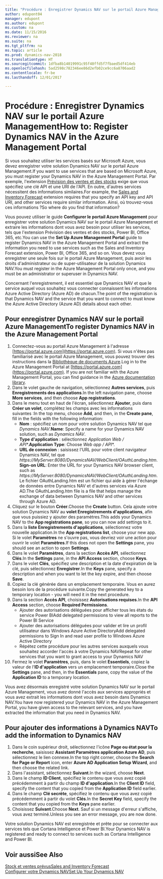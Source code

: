 ```yaml
---
title: "Procédure : Enregistrer Dynamics NAV sur le portail Azure Management"
author: edupont04
manager: edupont
ms.author: edupont
ms.custom: na
ms.date: 11/15/2016
ms.reviewer: na
ms.suite: na
ms.tgt_pltfrm: na
ms.topic: article
ms.prod: dynamics-nav-2018
ms.translationtype: HT
ms.sourcegitcommit: 1dfba8b14019991c95f40ffd5f7fbaed5df414eb
ms.openlocfilehash: 5ad2598c782346ee86d2efb02ce9cc6a8706aad2
ms.contentlocale: fr-be
ms.lasthandoff: 12/01/2017

---
```

# <a name="how-to-register-dynamics-nav-in-the-azure-management-portal"></a><span data-ttu-id="e60df-102">Procédure : Enregistrer Dynamics NAV sur le portail Azure Management</span><span class="sxs-lookup"><span data-stu-id="e60df-102">How to: Register Dynamics NAV in the Azure Management Portal</span></span>
<span data-ttu-id="e60df-103">Si vous souhaitez utiliser les services basés sur Microsoft Azure, vous devez enregistrer votre solution Dynamics NAV sur le portail Azure Management.</span><span class="sxs-lookup"><span data-stu-id="e60df-103">If you want to use services that are based on Microsoft Azure, you must register your Dynamics NAV in the Azure Management Portal.</span></span> <span data-ttu-id="e60df-104">Par exemple, l'extension [Prévision des ventes et des stocks](ui-extensions-sales-forecast.md) exige que vous spécifiez une clé API et une URI de l'API. En outre, d'autres services nécessitent des informations similaires.</span><span class="sxs-lookup"><span data-stu-id="e60df-104">For example, the [Sales and Inventory Forecast](ui-extensions-sales-forecast.md) extension requires that you specify an API key and API URI, and other services require similar information.</span></span> <span data-ttu-id="e60df-105">Ainsi, où trouvez-vous ces informations ?</span><span class="sxs-lookup"><span data-stu-id="e60df-105">So where do you find that information?</span></span>

<span data-ttu-id="e60df-106">Vous pouvez utiliser le guide **Configurer le portail Azure Management** pour enregistrer votre solution Dynamics NAV sur le portail Azure Management et extraire les informations dont vous avez besoin pour utiliser les services, tels que l'extension Prévision des ventes et des stocks, Power BI, Office 365, etc.</span><span class="sxs-lookup"><span data-stu-id="e60df-106">You can use the **Set Up Azure Management Portal** guide to register Dynamics NAV in the Azure Management Portal and extract the information you need to use services such as the Sales and Inventory Forecast extension, Power BI, Office 365, and so on.</span></span> <span data-ttu-id="e60df-107">Vous devez vous enregistrer une seule fois sur le portail Azure Management, puis avoir les droits d'administrateur ou de super-utilisateur de la solution Dynamics NAV.</span><span class="sxs-lookup"><span data-stu-id="e60df-107">You must register in the Azure Management Portal only once, and you must be an administrator or superuser in Dynamics NAV.</span></span>

<span data-ttu-id="e60df-108">Concernant l'enregistrement, il est essentiel que Dynamics NAV et que le service auquel vous souhaitez vous connecter connaissent les informations Azure Active Directory (Azure AD) de chacun.</span><span class="sxs-lookup"><span data-stu-id="e60df-108">The point of the registration is that Dynamics NAV and the service that you want to connect to must know the Azure Active Directory (Azure AD) details about each other.</span></span>

## <a name="to-register-dynamics-nav-in-the-azure-management-portal"></a><span data-ttu-id="e60df-109">Pour enregistrer Dynamics NAV sur le portail Azure Management</span><span class="sxs-lookup"><span data-stu-id="e60df-109">To register Dynamics NAV in the Azure Management Portal</span></span>
1. <span data-ttu-id="e60df-110">Connectez-vous au portail Azure Management à l'adresse [https://portal.azure.com](https://portal.azure.com). Si vous n'êtes pas familiarisé avec le portail Azure Management, vous pouvez trouver des instructions dans la [Bibliothèque de documents Azure](https://azure.microsoft.com/en-us/documentation/articles).</span><span class="sxs-lookup"><span data-stu-id="e60df-110">Log in to the Azure Management Portal at [https://portal.azure.com](https://portal.azure.com).  If you are not familiar with the Azure Management Portal, you can find guidance in the [Azure documentation library](https://azure.microsoft.com/en-us/documentation/articles).</span></span>
2. <span data-ttu-id="e60df-111">Dans le volet gauche de navigation, sélectionnez **Autres services**, puis **Enregistrements des applications**.</span><span class="sxs-lookup"><span data-stu-id="e60df-111">In the left navigation pane, choose **More services**, and then choose **App registrations**.</span></span>
3. <span data-ttu-id="e60df-112">Dans le menu tout en haut de l'écran, sélectionnez **Ajouter**, puis dans **Créer un volet**, complétez les champs avec les informations suivantes :</span><span class="sxs-lookup"><span data-stu-id="e60df-112">In the top menu, choose **Add**, and then, in the **Create pane**, fill in the fields with the following information:</span></span>
    - <span data-ttu-id="e60df-113">**Nom** : spécifiez un nom pour votre solution Dynamics NAV tel que *Dynamics NAV*.</span><span class="sxs-lookup"><span data-stu-id="e60df-113">**Name**: Specify a name for your Dynamics NAV solution, such as *Dynamics NAV*.</span></span>
    - <span data-ttu-id="e60df-114">**Type d'application** : sélectionnez **Application Web* / API**.</span><span class="sxs-lookup"><span data-stu-id="e60df-114">**Application Type**: Choose **Web app* / API**.</span></span>
    - <span data-ttu-id="e60df-115">**URL de connexion** : saisissez l'URL pour votre client navigateur Dynamics NAV, tel que *https://MyServer:8080/DynamicsNAV/WebClient/OAuthLanding.htm*.</span><span class="sxs-lookup"><span data-stu-id="e60df-115">**Sign-on URL**: Enter the URL for your Dynamics NAV browser client, such as *https://MyServer:8080/DynamicsNAV/WebClient/OAuthLanding.htm*.</span></span>
        <span data-ttu-id="e60df-116">Le fichier OAuthLanding.htm est un fichier qui aide à gérer l'échange de données entre Dynamics NAV et d'autres services via Azure AD.</span><span class="sxs-lookup"><span data-stu-id="e60df-116">The OAuthLanding.htm file is a file that helps manage the exchange of data between Dynamics NAV and other services through Azure AD.</span></span>
4. <span data-ttu-id="e60df-117">Cliquez sur le bouton **Créer**.</span><span class="sxs-lookup"><span data-stu-id="e60df-117">Choose the **Create** button.</span></span>
    <span data-ttu-id="e60df-118">Cela ajoute votre solution Dynamics NAV au **volet Enregistrements d'applications**, afin que vous puissiez y ajouter des paramètres.</span><span class="sxs-lookup"><span data-stu-id="e60df-118">This adds your Dynamics NAV to the **App registrations pane**, so you can now add settings to it.</span></span>
5. <span data-ttu-id="e60df-119">Dans la **liste Enregistrements d'applications**, sélectionnez votre nouvelle application.</span><span class="sxs-lookup"><span data-stu-id="e60df-119">In the **App registrations list**, choose your new app.</span></span> <span data-ttu-id="e60df-120">Si le volet **Paramètres** ne s'ouvre pas, vous devriez voir une action pour ouvrir le volet **Paramètres**.</span><span class="sxs-lookup"><span data-stu-id="e60df-120">If this does not open the **Settings** pane, you should see an action to open **Settings**.</span></span>
6. <span data-ttu-id="e60df-121">Dans le volet **Paramètres**, dans la section **Accès API**, sélectionnez **Clés**.</span><span class="sxs-lookup"><span data-stu-id="e60df-121">In the **Settings** pane, in the **API Access** section, choose **Keys**.</span></span>
7. <span data-ttu-id="e60df-122">Dans le volet **Clés**, spécifiez une description et la date d'expiration de la clé, puis sélectionnez **Enregistrer**.</span><span class="sxs-lookup"><span data-stu-id="e60df-122">In the **Keys** pane, specify a description and when you want to let the key expire, and then choose **Save**.</span></span>
8. <span data-ttu-id="e60df-123">Copiez la clé générée dans un emplacement temporaire. Vous en aurez besoin lors de la procédure suivante.</span><span class="sxs-lookup"><span data-stu-id="e60df-123">Copy the generated key to a temporary location - you will need it in the next procedure.</span></span>
9. <span data-ttu-id="e60df-124">Dans la section **Accès API**, choisissez **Autorisations requises**.</span><span class="sxs-lookup"><span data-stu-id="e60df-124">In the **API Access** section, choose **Required Permissions**.</span></span>
    - <span data-ttu-id="e60df-125">Ajouter des autorisations déléguées pour afficher tous les états du service Power BI</span><span class="sxs-lookup"><span data-stu-id="e60df-125">Add delegated permissions to view all reports to the Power BI Service</span></span>
    - <span data-ttu-id="e60df-126">Ajouter des autorisations déléguées pour valider et lire un profil utilisateur dans Windows Azure Active Directory</span><span class="sxs-lookup"><span data-stu-id="e60df-126">Add delegated permissions to Sign In and read user profile to Windows Azure Active Directory</span></span>
    - <span data-ttu-id="e60df-127">Répétez cette procédure pour les autres services auxquels vous souhaitez accorder l'accès à votre Dynamics NAV</span><span class="sxs-lookup"><span data-stu-id="e60df-127">Repeat for other services that you want to grant access to your Dynamics NAV</span></span>
10. <span data-ttu-id="e60df-128">Fermez le volet **Paramètres**, puis, dans le volet **Essentiels**, copiez la valeur de l'**ID d'application** vers un emplacement temporaire.</span><span class="sxs-lookup"><span data-stu-id="e60df-128">Close the **Settings** pane, and then, in the **Essentials** pane, copy the value of the **Application ID** to a temporary location.</span></span>

<span data-ttu-id="e60df-129">Vous avez désormais enregistré votre solution Dynamics NAV sur le portail Azure Management, vous avez donné l'accès aux services appropriés et vous avez extrait les informations dont vous avez besoin dans Dynamics NAV.</span><span class="sxs-lookup"><span data-stu-id="e60df-129">You have now registered your Dynamics NAV in the Azure Management Portal, you have given access to the relevant services, and you have extracted the information that you need in Dynamics NAV.</span></span>  

## <a name="to-add-the-information-to-dynamics-nav"></a><span data-ttu-id="e60df-130">Pour ajouter des informations à Dynamics NAV</span><span class="sxs-lookup"><span data-stu-id="e60df-130">To add the information to Dynamics NAV</span></span>
1. <span data-ttu-id="e60df-131">Dans le coin supérieur droit, sélectionnez l'icône **Page ou état pour la recherche**, saisissez **Assistant Paramètres application Azure AD**, puis sélectionnez le lien connexe.</span><span class="sxs-lookup"><span data-stu-id="e60df-131">In the top right corner, choose the **Search for Page or Report** icon, enter **Azure AD Application Setup Wizard**, and then choose the related link.</span></span>
2. <span data-ttu-id="e60df-132">Dans l'assistant, sélectionnez **Suivant**.</span><span class="sxs-lookup"><span data-stu-id="e60df-132">In the wizard, choose **Next**.</span></span>
3. <span data-ttu-id="e60df-133">Dans le champ **ID Client**, spécifiez le contenu que vous avez copié précédemment à partir du champ **ID d'application**.</span><span class="sxs-lookup"><span data-stu-id="e60df-133">In the **Client ID** field, specify the content that you copied from the **Application ID** field earlier.</span></span>
4. <span data-ttu-id="e60df-134">Dans le champ **Clé secrète**, spécifiez le contenu que vous avez copié précédemment à partir du volet **Clés**.</span><span class="sxs-lookup"><span data-stu-id="e60df-134">In the **Secret Key** field, specify the content that you copied from the **Keys** pane earlier.</span></span>
5. <span data-ttu-id="e60df-135">Choisissez **Suivant**.</span><span class="sxs-lookup"><span data-stu-id="e60df-135">Choose **Next**.</span></span> <span data-ttu-id="e60df-136">Sauf si un message d'erreur s'affiche, vous avez terminé.</span><span class="sxs-lookup"><span data-stu-id="e60df-136">Unless you see an error message, you are now done.</span></span>

<span data-ttu-id="e60df-137">Votre solution Dynamics NAV est enregistrée et prête pour se connecter aux services tels que Cortana Intelligence et Power BI.</span><span class="sxs-lookup"><span data-stu-id="e60df-137">Your Dynamics NAV is registered and ready to connect to services such as Cortana Intelligence and Power BI.</span></span>

## <a name="see-also"></a><span data-ttu-id="e60df-138">Voir aussi</span><span class="sxs-lookup"><span data-stu-id="e60df-138">See Also</span></span>
[<span data-ttu-id="e60df-139">Stock et ventes prévus</span><span class="sxs-lookup"><span data-stu-id="e60df-139">Sales and Inventory Forecast</span></span>](ui-extensions-sales-forecast.md)  
[<span data-ttu-id="e60df-140">Configurer votre Dynamics NAV</span><span class="sxs-lookup"><span data-stu-id="e60df-140">Set Up Your Dynamics NAV</span></span>](setup.md)  

